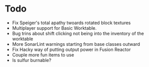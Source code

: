 # Todo
- Fix Speiger's total apathy twoards rotated block textures
- Multiplayer support for Basic Worktable.
- Bug trins about shift clicking not being into the inventory of the worktable
- More SonarLint warnings starting from base classes outward
- Fix Hacky way of putting output power in Fusion Reactor
- Couple more fun items to use
- Is sulfur burnable?